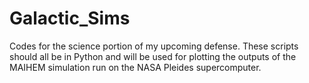 # Galactic_Sims
Codes for the science portion of my upcoming defense. These scripts should all be in Python and will be used for plotting the outputs of the MAIHEM simulation run on the NASA Pleides supercomputer. 

